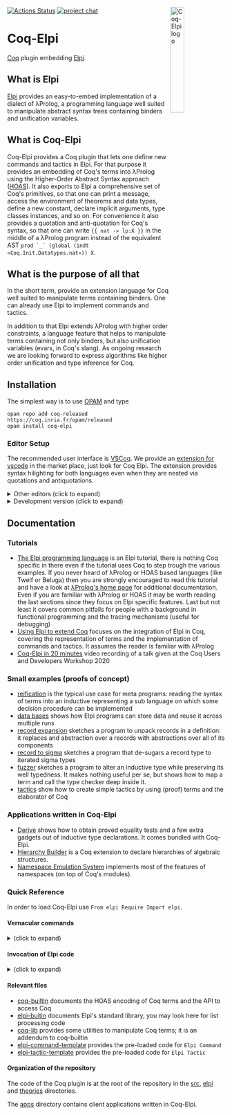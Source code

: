 [![Actions Status](https://github.com/LPCIC/coq-elpi/workflows/CI/badge.svg)](https://github.com/LPCIC/coq-elpi/actions)
[![project chat](https://img.shields.io/badge/zulip-join_chat-brightgreen.svg)](https://coq.zulipchat.com/#narrow/stream/253928-Elpi-users.20.26.20devs)
<img align="right" src="https://github.com/LPCIC/coq-elpi/raw/master/etc/logo.png" alt="Coq-Elpi logo" width="25%" />

# Coq-Elpi
[Coq](https://github.com/coq/coq) plugin embedding [Elpi](https://github.com/LPCIC/elpi).

## What is Elpi
[Elpi](https://github.com/LPCIC/elpi) provides an easy-to-embed implementation
of a dialect of λProlog, a programming language well suited to manipulate
abstract syntax trees containing binders and unification variables.

## What is Coq-Elpi
Coq-Elpi provides a Coq plugin that lets one define new commands and tactics in
Elpi. For that purpose it provides an embedding of Coq's terms into λProlog
using the Higher-Order Abstract Syntax approach
([HOAS](https://en.wikipedia.org/wiki/Higher-order_abstract_syntax)). It also
exports to Elpi a comprehensive set of Coq's primitives, so that one can
print a message, access the environment of theorems and data types, define a
new constant, declare implicit arguments, type classes instances, and so on.
For convenience it also provides a quotation and anti-quotation for Coq's
syntax, so that one can write `{{ nat -> lp:X }}` in the middle of a λProlog
program instead of the equivalent AST
``prod `_` (global (indt «Coq.Init.Datatypes.nat»)) X``.

## What is the purpose of all that
In the short term, provide an extension language for Coq well suited to
manipulate terms containing binders. One can already use Elpi to implement
commands and tactics.

In addition to that Elpi extends λProlog with higher order constraints, a
language feature that helps to manipulate terms containing not only binders, but
also unification variables (evars, in Coq's slang). As ongoing research we are
looking forward to express algorithms like higher order unification and type
inference for Coq.

## Installation

The simplest way is to use [OPAM](http://opam.ocaml.org/) and type
```
opam repo add coq-released https://coq.inria.fr/opam/released
opam install coq-elpi
```

### Editor Setup

The recommended user interface is [VSCoq](https://github.com/coq-community/vscoq/).
We provide an [extension for vscode](https://github.com/LPCIC/coq-elpi-lang) in the
market place, just look for Coq Elpi. The extension provides syntax hilighting
for both languages even when they are nested via quotations and antiquotations.

<details><summary>Other editors (click to expand)</summary><p>

At the time of writing Proof General does not handle quotations correctly, see ProofGeneral/PG#437.
In particular `Elpi Accumulate lp:{{ .... }}.` is used in tutorials to mix Coq and Elpi code
without escaping. Coq-Elpi also accepts `Elpi Accumulate " .... ".` but strings part of the
Elpi code needs to be escaped. Finally, for non-tutorial material, one can always put
the code in an external file and use `Elpi Accumulate File "filename".` instead.

CoqIDE does not handle quotations correctly. The installation process puts
[coq-elpi.lang](etc/coq-elpi.lang)
in a place where CoqIDE can find it.  Then you can select `coq-elpi`
from the menu `Edit -> Preferences -> Colors`.

If you use Vim, we recommend to add the following lines to `~/.vimrc` (in addition to the ones
for [elpi](https://github.com/LPCIC/elpi#syntax-highlight-in-vim))
<details><summary>(click to expand)</summary>
<p>

```vim
"coq-elpi
autocmd FileType lprolog syn keyword coqElpiSpecial fun prod sort let match fix axiom indc indt const prop app
autocmd FileType lprolog syn cluster elpiAntiQuotation contains=elpiAntiQuotationVar,elpiAntiQuotationBound,elpiAntiQuotationTerm
autocmd FileType lprolog syn region elpiAntiQuotationTerm start=+lp:"+ end=+"+ contains=elpiQuotation,lprologVariable,coqElpiSpecial,elpiMacro,lprologSpecial
autocmd FileType lprolog syn match elpiAntiQuotationVar "lp:[A-Z_-]\+"ms=s+3
autocmd FileType lprolog syn match elpiAntiQuotationBound "lp:[a-z_-]\+"
autocmd FileType lprolog hi def link elpiAntiQuotationVar Keyword
autocmd FileType lprolog hi def link elpiAntiQuotationBound Normal
autocmd FileType lprolog hi def link coqElpiSpecial Special
```
</p></details>

</p></details>

<details><summary>Development version (click to expand)</summary><p>

To install the development version one can type
```
opam pin add coq-elpi https://github.com/LPCIC/coq-elpi.git
```
One can also clone this repository and type `make`, but check you have
all the dependencies installed first (see [coq-elpi.opam](coq-elpi.opam)).

</p></details>

## Documentation

### Tutorials

- [The Elpi programming language](examples/tutorial_elpi_lang.v) is an Elpi
  tutorial, there is nothing Coq specific in there even if the tutorial uses Coq
  to step trough the various examples. If you never heard of λProlog or HOAS
  based languages (like Twelf or Beluga) then you are strongly encouraged to
  read this tutorial and have a look at
  [λProlog's home page](http://www.lix.polytechnique.fr/Labo/Dale.Miller/lProlog/)
  for additional documentation. Even if you are familiar with λProlog or HOAS it
  may be worth reading the last sections since they focus on Elpi specific
  features. Last but not least it covers common pitfalls for people with a
  background in functional programming and the tracing mechanisms (useful for
  debugging)
- [Using Elpi to extend Coq](examples/tutorial_coq_elpi.v) focuses on the
  integration of Elpi in Coq, covering the representation of terms and the
  implementation of commands and tactics. It assumes the reader is familiar with
  λProlog
- [Coq-Elpi in 20 minutes](http://www-sop.inria.fr/members/Yves.Bertot/videos/Enrico-Coq-Elpi.mp4)
  video recording of a talk given at the Coq Users and Developers Workshop 2020

### Small examples (proofs of concept)

- [reification](examples/example_reflexive_tactic.v) is the typical use
  case for meta programs: reading the syntax of terms into an inductive
  representing a sub language on which some decision procedure can be
  implemented
- [data bases](examples/example_data_base.v) shows how Elpi programs
  can store data and reuse it across multiple runs
- [record expansion](examples/example_record_expansion.v) sketches a
  program to unpack records in a definition: it  replaces and abstraction over a
  records with abstractions over all of its components
- [record to sigma](examples/example_record_to_sigma.v) sketches a
  program that de-sugars a record type to iterated sigma types
- [fuzzer](examples/example_fuzzer.v) sketches a
  program to alter an inductive type while preserving its well typedness. It
  makes nothing useful per se, but shows how to map a term and call the type
  checker deep inside it.
- [tactics](examples/example_curry_howard_tactics.v) show how to create
  simple tactics by using (proof) terms and the elaborator of Coq

### Applications written in Coq-Elpi

- [Derive](apps/derive/examples/usage.v) shows how to 
  obtain proved equality tests and a few extra gadgets out of
  inductive type declarations. It comes bundled with Coq-Elpi.
- [Hierarchy Builder](https://github.com/math-comp/hierarchy-builder) is a
  Coq extension to declare hierarchies of algebraic structures.
- [Namespace Emulation System](apps/NES/examples/usage_NES.v) implements
  most of the features of namespaces (on top of Coq's modules).

### Quick Reference

In order to load Coq-Elpi use `From elpi Require Import elpi`.

#### Vernacular commands

<details><summary>(click to expand)</summary>

- `Elpi Command <qname>` creates command named `<qname>` containing the preamble
  [elpi-command](elpi/elpi-command-template.elpi).
- `Elpi Tactic <qname>` creates a tactic `<qname>` containing the preamble
  [elpi-tactic](elpi/elpi-tactic-template.elpi).
- `Elpi Db <dbname> <code>` creates a Db (a program that is accumulated into
  other programs). `<code>` is the initial contents of the Db, including the
  type declaration of its constituting predicates.
- `Elpi Program <qname> <code>` lower level primitive letting one crate a
  command/tactic with a custom preamble `<code>`.

- `Elpi Accumulate [<qname>] [<code>|File <filename>|Db <dbname>]` adds code to
  the current program (or `<qname>` if specified). The code can be verbatim,
  from a file or a Db.
- `Elpi Typecheck [<qname>]` typechecks the current program (or `<qname>` if
  specified).
- `Elpi Debug <string>` sets the variable `<string>`, relevant for conditional
  clause compilation (the `:if VARIABLE` clause attribute).
- `Elpi Trace [[<start> <stop>] <predicate-filter>*|Off]` enable/disable
  tracing, eventually limiting it to a specific range of execution steps or
  predicate names.
- `Elpi Bound Steps <number>` limits the number of steps an Elpi program can
  make.
- `Elpi Print <qname> [<string> <filter>*]` prints the program `<qname>` to an
  HTML file named `<qname>.html` (or `<string>` if provided filtering out
  clauses whose file/clause name matches `<filter>`.

where:

- `<qname>` is a qualified Coq name, e.g. `derive.eq` or `my_program`.
- `<dbname>` is like `<qname>` but lives in a different namespace. By convention
  `<dbname>` ends in `.db`, e.g. `derive.eq.db`.
- `<code>` is verbatim Elpi code, either `lp:{{ ... }}` or `" ... "` (in the
  latter case, strings delimiters need to be escaped following Coq rules, e.g.
  `lp:{{ coq.say "hello!" }}` becomes `" coq.say ""hello!"" "`).
- `<filename>` is a string containing the path of an external file, e.g.
  `"this_file.elpi"`.
- `<start>` and `<stop>` are numbers, e.g. `17 24`.
- `<predicate-filter>` is a regexp against which the predicate name is matched,
  e.g. `"derive.*"`.

</p></details>

#### Invocation of Elpi code

<details><summary>(click to expand)</summary>

- `Elpi <qname> <argument>*.` invokes the `main` predicate of the `<qname>`
  program passing a possible empty list of arguments. This is how you invoke a
  command.
- `elpi <qname> <argument>*.` invokes the `solve` predicate of the `<qname>`
  program passing a possible empty list of arguments and the current goal. This
  is how you invoke a tactic.

- `Elpi Export <qname>` makes it possible to invoke command `<qname>` without
  the `Elpi` prefix.

where `<argument>` can be:

- a number, e.g. `3`, represented in Elpi as `(int 3)`
- a string, e.g. `"foo"` or `bar.baz`,  represented in Elpi as `(str "foo")` and
  `(str "bar.baz")`. Coq keywords and symbols are recognized as strings,
  eg `=>` requires no quotes. Quotes are necessary if the string contains
  a space or a character that is not accepted for qualified identifiers or
  if the string is `Definition`, `Axiom`, `Record`, `Inductive` or `Context`.
- a term, e.g. `(3)` or `(f x)`, represented in Elpi as `(trm ...)`. Note that
  terms always require parentheses, that is `3` is a number while `(3)` is a Coq
  term and depending on the context could be a natural number
  (i.e. `S (S (S O))`) or a `Z` or ... See also the section Terms as arguments
  down below.

Commands also accept the following arguments (the syntax is as close as possible
to the Coq one: [...] means optional, * means 0 or more). See the `argument`
data type in `coq-builtin.elpi` for their HOAS encoding. See also the section
Terms as arguments down below.

- `Definition` _name_ _binder_* [`:` _term_] `:=` _term_
- `Axiom` _name_ `:` _term_
- `Record` _name_ _binder_* [`:` _sort_] `:=` [_name_] `{` _name_ `:` _term_ `;` * `}`
- `Inductive` _name_ _binder_* [`|` _binder_*] [`:` _term_] `:=` `|` _name_ _binder_* `:` _term_ *
- `Context` _binder_*

Testing/debugging:

- `Elpi Query [<qname>] <code>` runs `<code>` in the current program (or in
  `<qname>` if specified).
- `elpi query [<qname>] <string> <argument>*` runs the `<string>` predicate
  (that must have the same signature of the default predicate `solve`).

##### Terms as arguments

Terms are passed to Elpi code in raw format. Notations are unfolded, implicit
arguments are expanded (holes `_` are added) and lexical analysis is performed
(global names and bound names are identified, holes are applied to bound
names in scope). Type checking/inference is not performed: the `coq.typecheck`
or `coq.elaborate-skeleton` APIs can be used to fill in implicit arguments and
insert coercions.

</p></details>

#### Relevant files

- [coq-builtin](coq-builtin.elpi) documents the HOAS encoding of Coq terms
  and the API to access Coq
- [elpi-buitin](elpi-builtin.elpi) documents Elpi's standard library, you may
  look here for list processing code
- [coq-lib](elpi/coq-lib.elpi) provides some utilities to manipulate Coq terms;
  it is an addendum to coq-builtin
- [elpi-command-template](elpi/elpi-command-template.elpi) provides the pre-loaded code for
  `Elpi Command`
- [elpi-tactic-template](elpi/elpi-tactic-template.elpi) provides the pre-loaded code for `Elpi Tactic`

#### Organization of the repository

The code of the Coq plugin is at the root of the repository in the [src](src/),
[elpi](elpi/) and [theories](theories/) directories.

The [apps](apps/) directory contains client applications written in Coq-Elpi.
